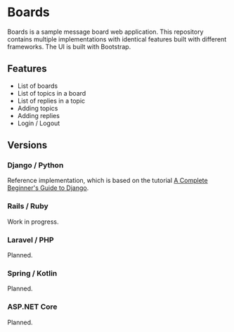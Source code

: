# Boards

Boards is a sample message board web application. This repository contains multiple implementations with identical features built with different frameworks. The UI is built with Bootstrap.

## Features

* List of boards
* List of topics in a board
* List of replies in a topic
* Adding topics
* Adding replies
* Login / Logout

## Versions

### Django / Python

Reference implementation, which is based on the tutorial [A Complete Beginner's Guide to Django](https://simpleisbetterthancomplex.com/series/beginners-guide/1.11/).

### Rails / Ruby

Work in progress.

### Laravel / PHP

Planned.

### Spring / Kotlin

Planned.

### ASP.NET Core

Planned.